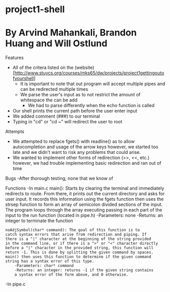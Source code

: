 # project1-shell
# By Arvind Mahankali, Brandon Huang and Will Ostlund

Features
- All of the critera listed on the (website)[http://www.stuycs.org/courses/mks65/dw/projects/project1gettingoutofyourshell]
    - It is important to note that out program will accept multiple pipes and can be redirected multiple times
    - We parse the user's input as to not restrict the amount of whitespace the can be add
        - We had to parse differently when the echo function is called
- Our shell prints the current path before the user enter input
- We added comment (###) to our terminal
- Typing in "cd" or "cd ~" will redirect the user to root

Attempts
- We attempted to replace fgets() with readline() as to allow autocompletion and usage of the arrow keys however, we started too late and we didn't want to risk any problems that could arise.
- We wanted to implement other forms of redirection (>>, <<, etc.) however, we had trouble implementing basic redirection and ran out of time

Bugs
-After thorough testing, none that we know of

Functions
-In main.c
    main(): Starts by clearing the terminal and immediately 
    redirects to route. From there, it prints out the current 
    directory and asks for user input. It records this 
    information using the fgets function then uses the strsep
    function to form an array of semicolon divided sections of
    the input. The program loops through the array executing
    passing in each part of the input to the run function 
    (located in pipe.h)
        -Parameters: none
        -Returns: an integer to terminate the function

    noAdjSymbol(char* command): The goal of this function is to
    catch syntax errors that arise from redirection and piping. If
    there is a "|" character at the beginning of the string provided
    in the command line, or if there is a ">" or "<" character directly
    before a "|" character in the provided string, this function will
    return -1. This is done by splitting the given command by spaces.
    main() then uses this function to determine if the given command
    string has a syntax error of this type.
        -Parameters: char* command
        -Returns: an integer: returns -1 if the given string contains
        a syntax error of the form above, and 0 otherwise.
-In pipe.c
